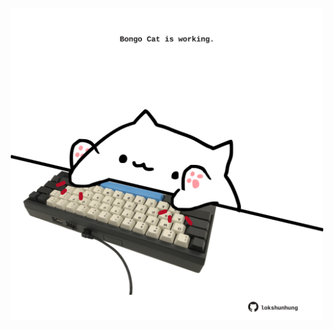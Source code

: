 <!-- built at 07/10/2025, 07:00:43 UTC -->
<p align="center">
  <img width="500" height="500" src="./ReadmeImage.svg">
</p>
